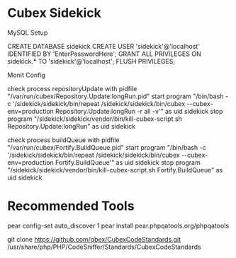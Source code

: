 Cubex Sidekick
========

MySQL Setup

  CREATE DATABASE sidekick
  CREATE USER 'sidekick'@'localhost' IDENTIFIED BY 'EnterPasswordHere';
  GRANT ALL PRIVILEGES ON sidekick.* TO 'sidekick'@'localhost';
  FLUSH PRIVILEGES;

Monit Config

check process repositoryUpdate
  with pidfile "/var/run/cubex/Repository.Update:longRun.pid"
    start program "/bin/bash -c '/sidekick/sidekick/bin/repeat /sidekick/sidekick/bin/cubex --cubex-env=production Repository.Update:longRun -r all -v'" as uid sidekick
    stop program "/sidekick/sidekick/vendor/bin/kill-cubex-script.sh Repository.Update:longRun" as uid sidekick

check process buildQueue
  with pidfile "/var/run/cubex/Fortify.BuildQueue.pid"
    start program "/bin/bash -c '/sidekick/sidekick/bin/repeat  /sidekick/sidekick/bin/cubex --cubex-env=production Fortify.BuildQueue'" as uid sidekick
    stop program "/sidekick/sidekick/vendor/bin/kill-cubex-script.sh Fortify.BuildQueue" as uid sidekick


# Recommended Tools
pear config-set auto_discover 1
pear install pear.phpqatools.org/phpqatools


git clone https://github.com/qbex/CubexCodeStandards.git /usr/share/php/PHP/CodeSniffer/Standards/CubexCodeStandards
